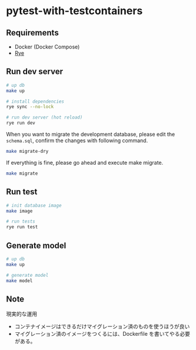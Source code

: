 # pytest-with-testcontainers


## Requirements

- Docker (Docker Compose)
- [Rye](https://rye-up.com/)

## Run dev server

```bash
# up db
make up

# install dependencies
rye sync --no-lock

# run dev server (hot reload)
rye run dev
```

When you want to migrate the development database, please edit the `schema.sql`, confirm the changes with following command.

```bash
make migrate-dry
```

If everything is fine, please go ahead and execute make migrate.

```bash
make migrate
```

## Run test

```bash
# init database image
make image

# run tests
rye run test
```

## Generate model

```bash
# up db
make up

# generate model
make model
```

## Note

現実的な運用
- コンテナイメージはできるだけマイグレーション済のものを使うほうが良い
- マイグレーション済のイメージをつくるには、Dockerfile を書いてやる必要がある。
